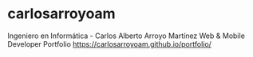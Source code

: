 # carlosarroyoam
Ingeniero en Informática -  Carlos Alberto Arroyo Martínez
Web & Mobile Developer Portfolio
https://carlosarroyoam.github.io/portfolio/